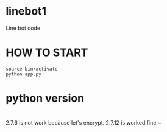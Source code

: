 # linebot1
Line bot code

# HOW TO START

```
source bin/activate
python app.py
```

# python version
#
2.7.6 is not work because let's encrypt.
2.7.12 is worked fine
~                      
